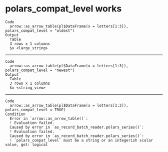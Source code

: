 # polars_compat_level works

    Code
      arrow::as_arrow_table(pl$DataFrame(x = letters[1:3]), polars_compat_level = "oldest")
    Output
      Table
      3 rows x 1 columns
      $x <large_string>

---

    Code
      arrow::as_arrow_table(pl$DataFrame(x = letters[1:3]), polars_compat_level = "newest")
    Output
      Table
      3 rows x 1 columns
      $x <string_view>

---

    Code
      arrow::as_arrow_table(pl$DataFrame(x = letters[1:3]), polars_compat_level = TRUE)
    Condition
      Error in `arrow::as_arrow_table()`:
      ! Evaluation failed.
      Caused by error in `as_record_batch_reader.polars_series()`:
      ! Evaluation failed.
      Caused by error in `as_record_batch_reader.polars_series()`:
      ! `polars_compat_level` must be a string or an integerish scalar value, got: logical

